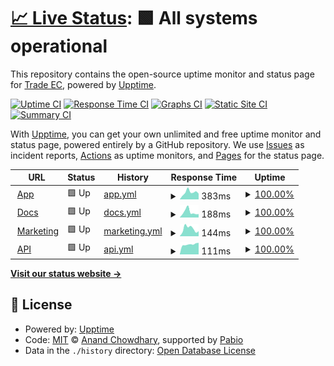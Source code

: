 # [📈 Live Status](https://uptime.masivo.ai): <!--live status--> **🟩 All systems operational**

This repository contains the open-source uptime monitor and status page for [Trade EC](www.trade.ec), powered by [Upptime](https://github.com/upptime/upptime).

[![Uptime CI](https://github.com/Trade-EC/masivo-uptime/workflows/Uptime%20CI/badge.svg)](https://github.com/Trade-EC/masivo-uptime/actions?query=workflow%3A%22Uptime+CI%22)
[![Response Time CI](https://github.com/Trade-EC/masivo-uptime/workflows/Response%20Time%20CI/badge.svg)](https://github.com/Trade-EC/masivo-uptime/actions?query=workflow%3A%22Response+Time+CI%22)
[![Graphs CI](https://github.com/Trade-EC/masivo-uptime/workflows/Graphs%20CI/badge.svg)](https://github.com/Trade-EC/masivo-uptime/actions?query=workflow%3A%22Graphs+CI%22)
[![Static Site CI](https://github.com/Trade-EC/masivo-uptime/workflows/Static%20Site%20CI/badge.svg)](https://github.com/Trade-EC/masivo-uptime/actions?query=workflow%3A%22Static+Site+CI%22)
[![Summary CI](https://github.com/Trade-EC/masivo-uptime/workflows/Summary%20CI/badge.svg)](https://github.com/Trade-EC/masivo-uptime/actions?query=workflow%3A%22Summary+CI%22)

With [Upptime](https://upptime.js.org), you can get your own unlimited and free uptime monitor and status page, powered entirely by a GitHub repository. We use [Issues](https://github.com/Trade-EC/masivo-uptime/issues) as incident reports, [Actions](https://github.com/Trade-EC/masivo-uptime/actions) as uptime monitors, and [Pages](https://uptime.masivo.ai) for the status page.

<!--start: status pages-->
<!-- This summary is generated by Upptime (https://github.com/upptime/upptime) -->
<!-- Do not edit this manually, your changes will be overwritten -->
<!-- prettier-ignore -->
| URL | Status | History | Response Time | Uptime |
| --- | ------ | ------- | ------------- | ------ |
| <img alt="" src="https://icons.duckduckgo.com/ip3/app.masivo.ai.ico" height="13"> [App](https://app.masivo.ai/auth/signin) | 🟩 Up | [app.yml](https://github.com/Trade-EC/masivo-uptime/commits/HEAD/history/app.yml) | <details><summary><img alt="Response time graph" src="./graphs/app/response-time-week.png" height="20"> 383ms</summary><br><a href="https://uptime.masivo.ai/history/app"><img alt="Response time 457" src="https://img.shields.io/endpoint?url=https%3A%2F%2Fraw.githubusercontent.com%2FTrade-EC%2Fmasivo-uptime%2FHEAD%2Fapi%2Fapp%2Fresponse-time.json"></a><br><a href="https://uptime.masivo.ai/history/app"><img alt="24-hour response time 314" src="https://img.shields.io/endpoint?url=https%3A%2F%2Fraw.githubusercontent.com%2FTrade-EC%2Fmasivo-uptime%2FHEAD%2Fapi%2Fapp%2Fresponse-time-day.json"></a><br><a href="https://uptime.masivo.ai/history/app"><img alt="7-day response time 383" src="https://img.shields.io/endpoint?url=https%3A%2F%2Fraw.githubusercontent.com%2FTrade-EC%2Fmasivo-uptime%2FHEAD%2Fapi%2Fapp%2Fresponse-time-week.json"></a><br><a href="https://uptime.masivo.ai/history/app"><img alt="30-day response time 367" src="https://img.shields.io/endpoint?url=https%3A%2F%2Fraw.githubusercontent.com%2FTrade-EC%2Fmasivo-uptime%2FHEAD%2Fapi%2Fapp%2Fresponse-time-month.json"></a><br><a href="https://uptime.masivo.ai/history/app"><img alt="1-year response time 457" src="https://img.shields.io/endpoint?url=https%3A%2F%2Fraw.githubusercontent.com%2FTrade-EC%2Fmasivo-uptime%2FHEAD%2Fapi%2Fapp%2Fresponse-time-year.json"></a></details> | <details><summary><a href="https://uptime.masivo.ai/history/app">100.00%</a></summary><a href="https://uptime.masivo.ai/history/app"><img alt="All-time uptime 99.99%" src="https://img.shields.io/endpoint?url=https%3A%2F%2Fraw.githubusercontent.com%2FTrade-EC%2Fmasivo-uptime%2FHEAD%2Fapi%2Fapp%2Fuptime.json"></a><br><a href="https://uptime.masivo.ai/history/app"><img alt="24-hour uptime 100.00%" src="https://img.shields.io/endpoint?url=https%3A%2F%2Fraw.githubusercontent.com%2FTrade-EC%2Fmasivo-uptime%2FHEAD%2Fapi%2Fapp%2Fuptime-day.json"></a><br><a href="https://uptime.masivo.ai/history/app"><img alt="7-day uptime 100.00%" src="https://img.shields.io/endpoint?url=https%3A%2F%2Fraw.githubusercontent.com%2FTrade-EC%2Fmasivo-uptime%2FHEAD%2Fapi%2Fapp%2Fuptime-week.json"></a><br><a href="https://uptime.masivo.ai/history/app"><img alt="30-day uptime 100.00%" src="https://img.shields.io/endpoint?url=https%3A%2F%2Fraw.githubusercontent.com%2FTrade-EC%2Fmasivo-uptime%2FHEAD%2Fapi%2Fapp%2Fuptime-month.json"></a><br><a href="https://uptime.masivo.ai/history/app"><img alt="1-year uptime 99.99%" src="https://img.shields.io/endpoint?url=https%3A%2F%2Fraw.githubusercontent.com%2FTrade-EC%2Fmasivo-uptime%2FHEAD%2Fapi%2Fapp%2Fuptime-year.json"></a></details>
| <img alt="" src="https://icons.duckduckgo.com/ip3/docs.masivo.ai.ico" height="13"> [Docs](https://docs.masivo.ai/overview) | 🟩 Up | [docs.yml](https://github.com/Trade-EC/masivo-uptime/commits/HEAD/history/docs.yml) | <details><summary><img alt="Response time graph" src="./graphs/docs/response-time-week.png" height="20"> 188ms</summary><br><a href="https://uptime.masivo.ai/history/docs"><img alt="Response time 331" src="https://img.shields.io/endpoint?url=https%3A%2F%2Fraw.githubusercontent.com%2FTrade-EC%2Fmasivo-uptime%2FHEAD%2Fapi%2Fdocs%2Fresponse-time.json"></a><br><a href="https://uptime.masivo.ai/history/docs"><img alt="24-hour response time 116" src="https://img.shields.io/endpoint?url=https%3A%2F%2Fraw.githubusercontent.com%2FTrade-EC%2Fmasivo-uptime%2FHEAD%2Fapi%2Fdocs%2Fresponse-time-day.json"></a><br><a href="https://uptime.masivo.ai/history/docs"><img alt="7-day response time 188" src="https://img.shields.io/endpoint?url=https%3A%2F%2Fraw.githubusercontent.com%2FTrade-EC%2Fmasivo-uptime%2FHEAD%2Fapi%2Fdocs%2Fresponse-time-week.json"></a><br><a href="https://uptime.masivo.ai/history/docs"><img alt="30-day response time 423" src="https://img.shields.io/endpoint?url=https%3A%2F%2Fraw.githubusercontent.com%2FTrade-EC%2Fmasivo-uptime%2FHEAD%2Fapi%2Fdocs%2Fresponse-time-month.json"></a><br><a href="https://uptime.masivo.ai/history/docs"><img alt="1-year response time 331" src="https://img.shields.io/endpoint?url=https%3A%2F%2Fraw.githubusercontent.com%2FTrade-EC%2Fmasivo-uptime%2FHEAD%2Fapi%2Fdocs%2Fresponse-time-year.json"></a></details> | <details><summary><a href="https://uptime.masivo.ai/history/docs">100.00%</a></summary><a href="https://uptime.masivo.ai/history/docs"><img alt="All-time uptime 99.99%" src="https://img.shields.io/endpoint?url=https%3A%2F%2Fraw.githubusercontent.com%2FTrade-EC%2Fmasivo-uptime%2FHEAD%2Fapi%2Fdocs%2Fuptime.json"></a><br><a href="https://uptime.masivo.ai/history/docs"><img alt="24-hour uptime 100.00%" src="https://img.shields.io/endpoint?url=https%3A%2F%2Fraw.githubusercontent.com%2FTrade-EC%2Fmasivo-uptime%2FHEAD%2Fapi%2Fdocs%2Fuptime-day.json"></a><br><a href="https://uptime.masivo.ai/history/docs"><img alt="7-day uptime 100.00%" src="https://img.shields.io/endpoint?url=https%3A%2F%2Fraw.githubusercontent.com%2FTrade-EC%2Fmasivo-uptime%2FHEAD%2Fapi%2Fdocs%2Fuptime-week.json"></a><br><a href="https://uptime.masivo.ai/history/docs"><img alt="30-day uptime 100.00%" src="https://img.shields.io/endpoint?url=https%3A%2F%2Fraw.githubusercontent.com%2FTrade-EC%2Fmasivo-uptime%2FHEAD%2Fapi%2Fdocs%2Fuptime-month.json"></a><br><a href="https://uptime.masivo.ai/history/docs"><img alt="1-year uptime 99.99%" src="https://img.shields.io/endpoint?url=https%3A%2F%2Fraw.githubusercontent.com%2FTrade-EC%2Fmasivo-uptime%2FHEAD%2Fapi%2Fdocs%2Fuptime-year.json"></a></details>
| <img alt="" src="https://icons.duckduckgo.com/ip3/www.masivo.ai.ico" height="13"> [Marketing](https://www.masivo.ai/) | 🟩 Up | [marketing.yml](https://github.com/Trade-EC/masivo-uptime/commits/HEAD/history/marketing.yml) | <details><summary><img alt="Response time graph" src="./graphs/marketing/response-time-week.png" height="20"> 144ms</summary><br><a href="https://uptime.masivo.ai/history/marketing"><img alt="Response time 184" src="https://img.shields.io/endpoint?url=https%3A%2F%2Fraw.githubusercontent.com%2FTrade-EC%2Fmasivo-uptime%2FHEAD%2Fapi%2Fmarketing%2Fresponse-time.json"></a><br><a href="https://uptime.masivo.ai/history/marketing"><img alt="24-hour response time 98" src="https://img.shields.io/endpoint?url=https%3A%2F%2Fraw.githubusercontent.com%2FTrade-EC%2Fmasivo-uptime%2FHEAD%2Fapi%2Fmarketing%2Fresponse-time-day.json"></a><br><a href="https://uptime.masivo.ai/history/marketing"><img alt="7-day response time 144" src="https://img.shields.io/endpoint?url=https%3A%2F%2Fraw.githubusercontent.com%2FTrade-EC%2Fmasivo-uptime%2FHEAD%2Fapi%2Fmarketing%2Fresponse-time-week.json"></a><br><a href="https://uptime.masivo.ai/history/marketing"><img alt="30-day response time 166" src="https://img.shields.io/endpoint?url=https%3A%2F%2Fraw.githubusercontent.com%2FTrade-EC%2Fmasivo-uptime%2FHEAD%2Fapi%2Fmarketing%2Fresponse-time-month.json"></a><br><a href="https://uptime.masivo.ai/history/marketing"><img alt="1-year response time 184" src="https://img.shields.io/endpoint?url=https%3A%2F%2Fraw.githubusercontent.com%2FTrade-EC%2Fmasivo-uptime%2FHEAD%2Fapi%2Fmarketing%2Fresponse-time-year.json"></a></details> | <details><summary><a href="https://uptime.masivo.ai/history/marketing">100.00%</a></summary><a href="https://uptime.masivo.ai/history/marketing"><img alt="All-time uptime 99.99%" src="https://img.shields.io/endpoint?url=https%3A%2F%2Fraw.githubusercontent.com%2FTrade-EC%2Fmasivo-uptime%2FHEAD%2Fapi%2Fmarketing%2Fuptime.json"></a><br><a href="https://uptime.masivo.ai/history/marketing"><img alt="24-hour uptime 100.00%" src="https://img.shields.io/endpoint?url=https%3A%2F%2Fraw.githubusercontent.com%2FTrade-EC%2Fmasivo-uptime%2FHEAD%2Fapi%2Fmarketing%2Fuptime-day.json"></a><br><a href="https://uptime.masivo.ai/history/marketing"><img alt="7-day uptime 100.00%" src="https://img.shields.io/endpoint?url=https%3A%2F%2Fraw.githubusercontent.com%2FTrade-EC%2Fmasivo-uptime%2FHEAD%2Fapi%2Fmarketing%2Fuptime-week.json"></a><br><a href="https://uptime.masivo.ai/history/marketing"><img alt="30-day uptime 100.00%" src="https://img.shields.io/endpoint?url=https%3A%2F%2Fraw.githubusercontent.com%2FTrade-EC%2Fmasivo-uptime%2FHEAD%2Fapi%2Fmarketing%2Fuptime-month.json"></a><br><a href="https://uptime.masivo.ai/history/marketing"><img alt="1-year uptime 99.99%" src="https://img.shields.io/endpoint?url=https%3A%2F%2Fraw.githubusercontent.com%2FTrade-EC%2Fmasivo-uptime%2FHEAD%2Fapi%2Fmarketing%2Fuptime-year.json"></a></details>
| <img alt="" src="https://icons.duckduckgo.com/ip3/app.masivo.ai.ico" height="13"> [API](https://app.masivo.ai/api/storefront/v1/auth/authorize) | 🟩 Up | [api.yml](https://github.com/Trade-EC/masivo-uptime/commits/HEAD/history/api.yml) | <details><summary><img alt="Response time graph" src="./graphs/api/response-time-week.png" height="20"> 111ms</summary><br><a href="https://uptime.masivo.ai/history/api"><img alt="Response time 127" src="https://img.shields.io/endpoint?url=https%3A%2F%2Fraw.githubusercontent.com%2FTrade-EC%2Fmasivo-uptime%2FHEAD%2Fapi%2Fapi%2Fresponse-time.json"></a><br><a href="https://uptime.masivo.ai/history/api"><img alt="24-hour response time 128" src="https://img.shields.io/endpoint?url=https%3A%2F%2Fraw.githubusercontent.com%2FTrade-EC%2Fmasivo-uptime%2FHEAD%2Fapi%2Fapi%2Fresponse-time-day.json"></a><br><a href="https://uptime.masivo.ai/history/api"><img alt="7-day response time 111" src="https://img.shields.io/endpoint?url=https%3A%2F%2Fraw.githubusercontent.com%2FTrade-EC%2Fmasivo-uptime%2FHEAD%2Fapi%2Fapi%2Fresponse-time-week.json"></a><br><a href="https://uptime.masivo.ai/history/api"><img alt="30-day response time 106" src="https://img.shields.io/endpoint?url=https%3A%2F%2Fraw.githubusercontent.com%2FTrade-EC%2Fmasivo-uptime%2FHEAD%2Fapi%2Fapi%2Fresponse-time-month.json"></a><br><a href="https://uptime.masivo.ai/history/api"><img alt="1-year response time 127" src="https://img.shields.io/endpoint?url=https%3A%2F%2Fraw.githubusercontent.com%2FTrade-EC%2Fmasivo-uptime%2FHEAD%2Fapi%2Fapi%2Fresponse-time-year.json"></a></details> | <details><summary><a href="https://uptime.masivo.ai/history/api">100.00%</a></summary><a href="https://uptime.masivo.ai/history/api"><img alt="All-time uptime 99.99%" src="https://img.shields.io/endpoint?url=https%3A%2F%2Fraw.githubusercontent.com%2FTrade-EC%2Fmasivo-uptime%2FHEAD%2Fapi%2Fapi%2Fuptime.json"></a><br><a href="https://uptime.masivo.ai/history/api"><img alt="24-hour uptime 100.00%" src="https://img.shields.io/endpoint?url=https%3A%2F%2Fraw.githubusercontent.com%2FTrade-EC%2Fmasivo-uptime%2FHEAD%2Fapi%2Fapi%2Fuptime-day.json"></a><br><a href="https://uptime.masivo.ai/history/api"><img alt="7-day uptime 100.00%" src="https://img.shields.io/endpoint?url=https%3A%2F%2Fraw.githubusercontent.com%2FTrade-EC%2Fmasivo-uptime%2FHEAD%2Fapi%2Fapi%2Fuptime-week.json"></a><br><a href="https://uptime.masivo.ai/history/api"><img alt="30-day uptime 100.00%" src="https://img.shields.io/endpoint?url=https%3A%2F%2Fraw.githubusercontent.com%2FTrade-EC%2Fmasivo-uptime%2FHEAD%2Fapi%2Fapi%2Fuptime-month.json"></a><br><a href="https://uptime.masivo.ai/history/api"><img alt="1-year uptime 99.99%" src="https://img.shields.io/endpoint?url=https%3A%2F%2Fraw.githubusercontent.com%2FTrade-EC%2Fmasivo-uptime%2FHEAD%2Fapi%2Fapi%2Fuptime-year.json"></a></details>

<!--end: status pages-->

[**Visit our status website →**](https://uptime.masivo.ai)

## 📄 License

- Powered by: [Upptime](https://github.com/upptime/upptime)
- Code: [MIT](./LICENSE) © [Anand Chowdhary](https://anandchowdhary.com), supported by [Pabio](https://pabio.com)
- Data in the `./history` directory: [Open Database License](https://opendatacommons.org/licenses/odbl/1-0/)
